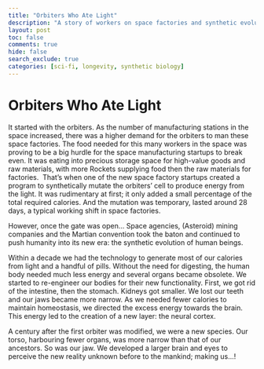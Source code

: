 ```yaml
---
title: "Orbiters Who Ate Light"
description: "A story of workers on space factories and synthetic evolution of humans."
layout: post
toc: false
comments: true
hide: false
search_exclude: true
categories: [sci-fi, longevity, synthetic biology]
---
```


# Orbiters Who Ate Light

It started with the orbiters. As the number of manufacturing stations in the space increased, there was a higher demand for the orbiters to man these space factories. The food needed for this many workers in the space was proving to be a big hurdle for the space manufacturing startups to break even. It was eating into precious storage space for high-value goods and raw materials, with more Rockets supplying food then the raw materials for factories. 
That’s when one of the new space factory startups created a program to synthetically mutate the orbiters’ cell to produce energy from the light. It was rudimentary at first; it only added a small percentage of the total required calories. And the mutation was temporary, lasted around 28 days, a typical working shift in space factories.

However, once the gate was open... Space agencies, (Asteroid) mining companies and the Martian convention took the baton and continued to push humanity into its new era: the synthetic evolution of human beings.

Within a decade we had the technology to generate most of our calories from light and a handful of pills. Without the need for digesting, the human body needed much less energy and several organs became obsolete. We started to re-engineer our bodies for their new functionality. First, we got rid of the intestine, then the stomach. Kidneys got smaller. We lost our teeth and our jaws became more narrow. As we needed fewer calories to maintain homeostasis, we directed the excess energy towards the brain. This energy led to the creation of a new layer: the neural cortex.

A century after the first orbiter was modified, we were a new species. Our torso, harbouring fewer organs, was more narrow than that of our ancestors. So was our jaw. We developed a larger brain and eyes to perceive the new reality unknown before to the mankind; making us...!
